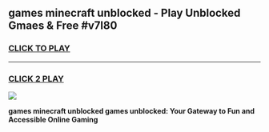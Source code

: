 
## games minecraft unblocked - Play Unblocked Gmaes & Free #v7l80
<h3>
<a href="https://premium.freeplayer.one?title=games_minecraft_unblocked&ref=03M">CLICK TO PLAY</a></h3>
<hr>

<h3>
<a href="https://premium.freeplayer.one?title=games_minecraft_unblocked&ref=03M">CLICK 2 PLAY</a>
  
</h3>

<a href="https://premium.freeplayer.one?title=games_minecraft_unblocked&ref=03M"><img src="https://clearcache.store/games.png"></a>


**games minecraft unblocked games unblocked: Your Gateway to Fun and Accessible Online Gaming**
